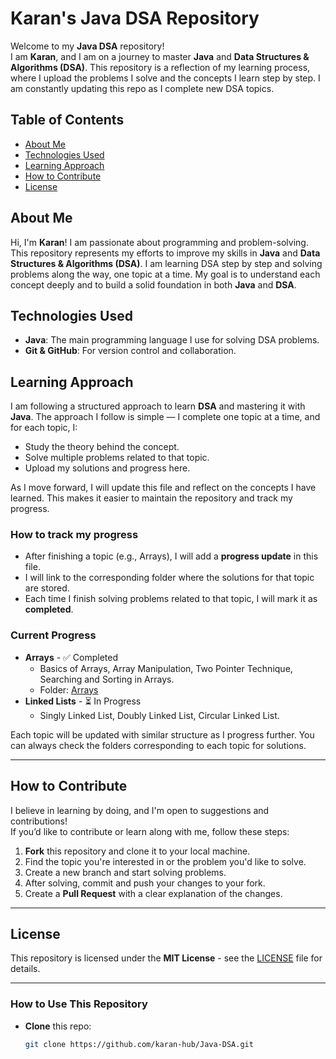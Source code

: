 # Karan's Java DSA Repository

Welcome to my **Java DSA** repository!  
I am **Karan**, and I am on a journey to master **Java** and **Data Structures & Algorithms (DSA)**. This repository is a reflection of my learning process, where I upload the problems I solve and the concepts I learn step by step. I am constantly updating this repo as I complete new DSA topics.

## Table of Contents
- [About Me](#about-me)
- [Technologies Used](#technologies-used)
- [Learning Approach](#learning-approach)
- [How to Contribute](#how-to-contribute)
- [License](#license)

## About Me

Hi, I'm **Karan**! I am passionate about programming and problem-solving. This repository represents my efforts to improve my skills in **Java** and **Data Structures & Algorithms (DSA)**. I am learning DSA step by step and solving problems along the way, one topic at a time. My goal is to understand each concept deeply and to build a solid foundation in both **Java** and **DSA**.

## Technologies Used

- **Java**: The main programming language I use for solving DSA problems.
- **Git & GitHub**: For version control and collaboration.
  
## Learning Approach

I am following a structured approach to learn **DSA** and mastering it with **Java**. The approach I follow is simple — I complete one topic at a time, and for each topic, I:
- Study the theory behind the concept.
- Solve multiple problems related to that topic.
- Upload my solutions and progress here.

As I move forward, I will update this file and reflect on the concepts I have learned. This makes it easier to maintain the repository and track my progress.

### How to track my progress

- After finishing a topic (e.g., Arrays), I will add a **progress update** in this file.
- I will link to the corresponding folder where the solutions for that topic are stored.
- Each time I finish solving problems related to that topic, I will mark it as **completed**.

### Current Progress

- **Arrays** - ✅ Completed
  - Basics of Arrays, Array Manipulation, Two Pointer Technique, Searching and Sorting in Arrays.
  - Folder: [Arrays](./Arrays)
- **Linked Lists** - ⏳ In Progress
  - Singly Linked List, Doubly Linked List, Circular Linked List.

Each topic will be updated with similar structure as I progress further. You can always check the folders corresponding to each topic for solutions.

---

## How to Contribute

I believe in learning by doing, and I'm open to suggestions and contributions!  
If you’d like to contribute or learn along with me, follow these steps:

1. **Fork** this repository and clone it to your local machine.
2. Find the topic you're interested in or the problem you'd like to solve.
3. Create a new branch and start solving problems.
4. After solving, commit and push your changes to your fork.
5. Create a **Pull Request** with a clear explanation of the changes.

---

## License

This repository is licensed under the **MIT License** - see the [LICENSE](LICENSE) file for details.

---

### How to Use This Repository

- **Clone** this repo:
  ```bash
  git clone https://github.com/karan-hub/Java-DSA.git
